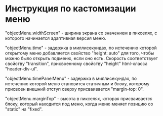 # Инструкция по кастомизации меню



"objectMenu.widthScreen" - ширина экрана со значением в пикселях, с которого начинается адаптивная версия меню.



"objectMenu.time" - задержка в миллисекундах, по истечению которой открытому меню добавляется свойство "height: auto" для того, чтобы можно было открыть подменю, если оно есть. Скорость соответствует свойству "transition", присвоенному свойству "height" html-класса "header-div-ul".



"objectMenu.timePanelMenu" - задержка в миллисекундах, по истечению которой меню становится статичным и блоку, которому присвоен внешний отступ сверху присваивается "margin-top: 0".



"objectMenu.marginTop" - высота в пикселях, которая присваивается блоку, который находится под меню, когда меню меняет позицию со "static" на "fixed".
